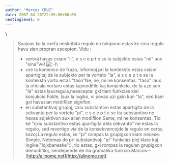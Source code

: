 ```yaml
---
author: "Marcos CRUZ"
date: 2007-04-26T22:59:00+00:00
nestinglevel: 0
---
```

\
> Sxajnas ke la
> cxefa neskribita regulo en tokipono estas ke cxiu
> regulo havu sian propran escepton. Vidu :
> - verboj havas cxiam "li",
> e s c e p t e se la subjekto estas "mi" aux "sina"Ve! ![:-)](images/smilies/icon_e_smile.gif "Smile")\
> - cxe la komenco de frazo, informoj pri la konteksto
> estas cxiam apartigitaj de la subjekto per la vorteto
> "la",
> e s c e p t e se la konteksta vorto estas "taso"Ne, ne, mi ne konsentas. "taso" laux la oficiala vortaro estas kajmodifilo kaj konjunkcio, do la uzo sen "la" estas lauxregula,neescepta: gxi tiam funkcias kiel konjukcio.Fakte, laux la logiko, vi povas uzi gxin kun "la", sed tiam gxi havusian modifilan signifon.
> - en substantivaj grupoj, cxiu substantivo estas
> apartigita de la sekvanta per la vorteto "pi",
> e s c e p t e se tiu substantivo ne havas adjektivon
> aux alian modifilon.Same, mi ne konsentas. Tio ke "cxiu substantivo estas apartigita dela sekvanta" ne estas la regulo, sed revortigo via de la konsekvencojde la regulo en certaj kazoj.La regulo estas, ke "pi" rompas la grupigxon kiam necese. Simple. Netemas do pri substantivoj: "pi" funkcias plej klare kaj logike("lojxbaneske":), tio estas, gxi rompas la regulan grupigxon demodifiloj, sendepende de ilia gramatika funkcio.Marcos--
[http://alinome.net](http://alinome.net)